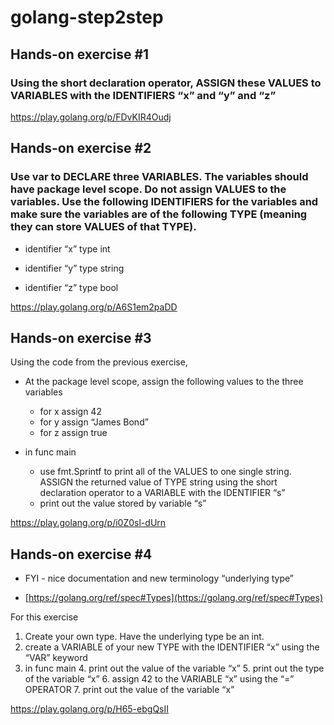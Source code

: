 # golang-step2step

  

## Hands-on exercise #1

### Using the short declaration operator, ASSIGN these VALUES to VARIABLES with the IDENTIFIERS “x” and “y” and “z”

  

https://play.golang.org/p/FDvKIR4Oudj

  

## Hands-on exercise #2

### Use var to DECLARE three VARIABLES. The variables should have package level scope. Do not assign VALUES to the variables. Use the following IDENTIFIERS for the variables and make sure the variables are of the following TYPE (meaning they can store VALUES of that TYPE).

* identifier “x” type int

* identifier “y” type string

* identifier “z” type bool

https://play.golang.org/p/A6S1em2paDD

## Hands-on exercise #3

Using the code from the previous exercise,

 -  At the package level scope, assign the following values to the three variables
	 - for x assign 42
	 - for y assign “James Bond”
	 - for z assign true
    
- in func main
	- use fmt.Sprintf to print all of the VALUES to one single string. ASSIGN the returned value of TYPE string using the short declaration operator to a VARIABLE with the IDENTIFIER “s”
	- print out the value stored by variable “s”

https://play.golang.org/p/i0Z0sl-dUrn


## Hands-on exercise #4

-   FYI - nice documentation and new terminology “underlying type”
    
-   [https://golang.org/ref/spec#Types](https://golang.org/ref/spec#Types)
    
For this exercise

1.  Create your own type. Have the underlying type be an int.
2.  create a VARIABLE of your new TYPE with the IDENTIFIER “x” using the “VAR” keyword
3.  in func main
	4. print out the value of the variable “x”
	5. print out the type of the variable “x”
	6. assign 42 to the VARIABLE “x” using the “=” OPERATOR
	7. print out the value of the variable “x”

https://play.golang.org/p/H65-ebgQsII

